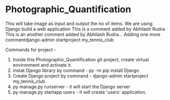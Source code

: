 # Photographic_Quantification
This will take image as input and output the no of items.
We are using Django build a web application
This is a comment added by Abhilash Rudra
This is an another comment added by Abhilash Rudra...
Adding one more commentdjango-admin startproject my_tennis_club


Commands for project - 
1. Inside this Photographic_Quantification git project, create virtual environment and activate it.
2. instat Django library by command - py -m pip install Django
3. Create Django project by command - django-admin startproject my_tennis_club
4. py manage.py runserver - it will start the Django server
5. py manage.py startapp users - it will create 'users' application.


